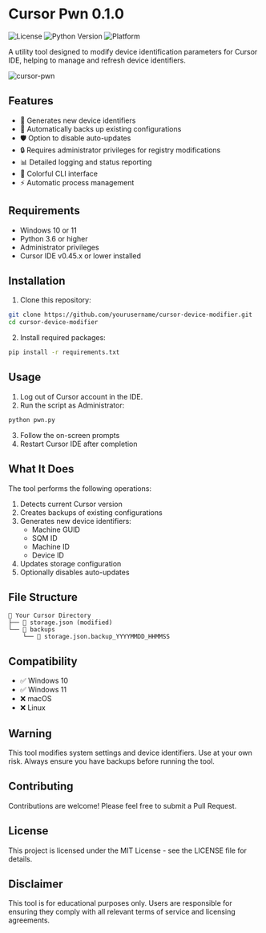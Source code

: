 # Cursor Pwn 0.1.0

![License](https://img.shields.io/badge/license-MIT-blue.svg)
![Python Version](https://img.shields.io/badge/python-3.6%2B-blue)
![Platform](https://img.shields.io/badge/platform-Windows%2010%2F11-lightgrey)

A utility tool designed to modify device identification parameters for Cursor IDE, helping to manage and refresh device identifiers.

![cursor-pwn](https://github.com/user-attachments/assets/f8f61f24-1438-4029-959a-d16d16121a8d)

## Features

-   🔄 Generates new device identifiers
-   💾 Automatically backs up existing configurations
-   🛡️ Option to disable auto-updates
-   🔒 Requires administrator privileges for registry modifications
-   📊 Detailed logging and status reporting
-   🎨 Colorful CLI interface
-   ⚡ Automatic process management

## Requirements

-   Windows 10 or 11
-   Python 3.6 or higher
-   Administrator privileges
-   Cursor IDE v0.45.x or lower installed

## Installation

1. Clone this repository:

```bash
git clone https://github.com/yourusername/cursor-device-modifier.git
cd cursor-device-modifier
```

2. Install required packages:

```bash
pip install -r requirements.txt
```

## Usage

1. Log out of Cursor account in the IDE.
2. Run the script as Administrator:

```bash
python pwn.py
```

3. Follow the on-screen prompts
4. Restart Cursor IDE after completion

## What It Does

The tool performs the following operations:

1. Detects current Cursor version
2. Creates backups of existing configurations
3. Generates new device identifiers:
    - Machine GUID
    - SQM ID
    - Machine ID
    - Device ID
4. Updates storage configuration
5. Optionally disables auto-updates

## File Structure

```
📁 Your Cursor Directory
├── 📄 storage.json (modified)
└── 📁 backups
    └── 📄 storage.json.backup_YYYYMMDD_HHMMSS
```

## Compatibility

-   ✅ Windows 10
-   ✅ Windows 11
-   ❌ macOS
-   ❌ Linux

## Warning

This tool modifies system settings and device identifiers. Use at your own risk. Always ensure you have backups before running the tool.

## Contributing

Contributions are welcome! Please feel free to submit a Pull Request.

## License

This project is licensed under the MIT License - see the LICENSE file for details.

## Disclaimer

This tool is for educational purposes only. Users are responsible for ensuring they comply with all relevant terms of service and licensing agreements.
